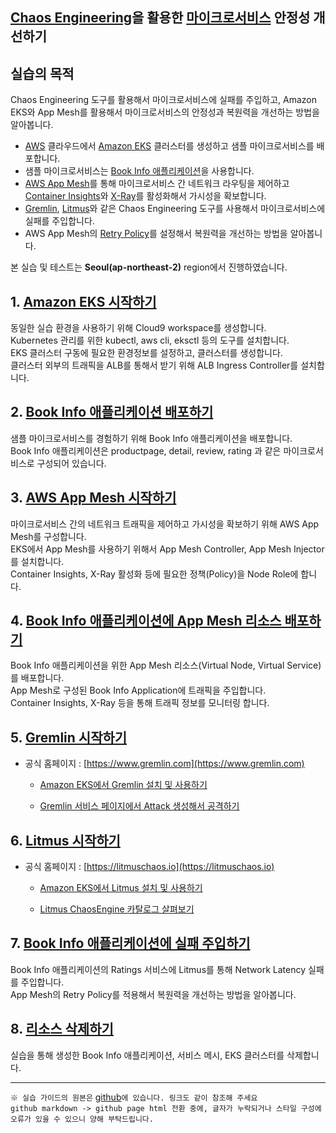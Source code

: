 ## [Chaos Engineering](https://principlesofchaos.org/)을 활용한 [마이크로서비스](https://aws.amazon.com/ko/microservices/) 안정성 개선하기


## 실습의 목적 

  Chaos Engineering 도구를 활용해서 마이크로서비스에 실패를 주입하고, Amazon EKS와 App Mesh를 활용해서 마이크로서비스의 안정성과 복원력을 개선하는 방법을 알아봅니다.
  
  * [AWS](https://aws.amazon.com/ko) 클라우드에서 [Amazon EKS](https://aws.amazon.com/ko/eks/) 클러스터를 생성하고 샘플 마이크로서비스를 배포합니다.
  * 샘플 마이크로서비스는 [Book Info 애플리케이션](https://istio.io/docs/examples/bookinfo/)을 사용합니다.
  * [AWS App Mesh](https://aws.amazon.com/ko/app-mesh/)를 통해 마이크로서비스 간 네트워크 라우팅을 제어하고 [Container Insights](https://aws.amazon.com/ko/blogs/korea/operational-insights-for-containers-and-containerized-applications/)와 [X-Ray](https://aws.amazon.com/ko/xray/)를 활성화해서 가시성을 확보합니다.
  * [Gremlin](https://www.gremlin.com), [Litmus](https://litmuschaos.io)와 같은 Chaos Engineering 도구를 사용해서 마이크로서비스에 실패를 주입합니다. 
  * AWS App Mesh의 [Retry Policy](https://aws.amazon.com/ko/about-aws/whats-new/2019/09/aws-app-mesh-now-supports-retry-policies/)를 설정해서 복원력을 개선하는 방법을 알아봅니다.
 
본 실습 및 테스트는 **Seoul(ap-northeast-2)** region에서 진행하였습니다.


## 1. [Amazon EKS 시작하기](100_amazon_eks.md)

동일한 실습 환경을 사용하기 위해 Cloud9 workspace를 생성합니다.  
Kubernetes 관리를 위한 kubectl, aws cli, eksctl 등의 도구를 설치합니다.  
EKS 클러스터 구동에 필요한 환경정보를 설정하고, 클러스터를 생성합니다.  
클러스터 외부의 트래픽을 ALB를 통해서 받기 위해 ALB Ingress Controller를 설치합니다.


## 2. [Book Info 애플리케이션 배포하기](200_bookinfo_app.md)

샘플 마이크로서비스를 경험하기 위해 Book Info 애플리케이션을 배포합니다.  
Book Info 애플리케이션은 productpage, detail, review, rating 과 같은 마이크로서비스로 구성되어 있습니다.


## 3. [AWS App Mesh 시작하기](300_aws_app_mesh.md)

마이크로서비스 간의 네트워크 트래픽을 제어하고 가시성을 확보하기 위해 AWS App Mesh를 구성합니다.    
EKS에서 App Mesh를 사용하기 위해서 App Mesh Controller, App Mesh Injector를 설치합니다.    
Container Insights, X-Ray 활성화 등에 필요한 정책(Policy)을 Node Role에 합니다.    


## 4. [Book Info 애플리케이션에 App Mesh 리소스 배포하기](400_app_mesh_deploy.md)

Book Info 애플리케이션을 위한 App Mesh 리소스(Virtual Node, Virtual Service)를 배포합니다.    
App Mesh로 구성된 Book Info Application에 트래픽을 주입합니다.  
Container Insights, X-Ray 등을 통해 트래픽 정보를 모니터링 합니다.    


## 5. [Gremlin 시작하기](500_gremlin.md)

* 공식 홈페이지 : [https://www.gremlin.com](https://www.gremlin.com)

  * [Amazon EKS에서 Gremlin 설치 및 사용하기](https://www.gremlin.com/community/tutorials/how-to-install-and-use-gremlin-with-eks/)
    
  * [Gremlin 서비스 페이지에서 Attack 생성해서 공격하기](https://app.gremlin.com)


## 6. [Litmus 시작하기](600_litmus.md)

* 공식 홈페이지 : [https://litmuschaos.io](https://litmuschaos.io)

  * [Amazon EKS에서 Litmus 설치 및 사용하기](https://docs.litmuschaos.io/docs/getstarted/)
  
  * [Litmus ChaosEngine 카탈로그 살펴보기](https://hub.litmuschaos.io)


## 7. [Book Info 애플리케이션에 실패 주입하기](700_failure_injection.md)

Book Info 애플리케이션의 Ratings 서비스에 Litmus를 통해 Network Latency 실패를 주입합니다.    
App Mesh의 Retry Policy를 적용해서 복원력을 개선하는 방법을 알아봅니다.  


## 8. [리소스 삭제하기](800_cleanup.md)

실습을 통해 생성한 Book Info 애플리케이션, 서비스 메시, EKS 클러스터를 삭제합니다.


---
`※ 실습 가이드의 원본은` [github](https://github.com/openzon/aws/tree/master/summit-2020)`에 있습니다. 링크도 같이 참조해 주세요`   
  `github markdown -> github page html 전환 중에, 글자가 누락되거나 스타일 구성에 오류가 있을 수 있으니 양해 부탁드립니다.`
